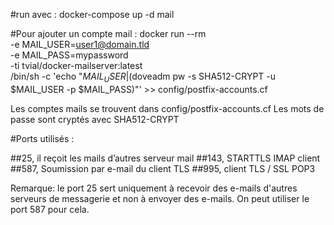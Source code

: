 #run avec : docker-compose up -d mail

#Pour ajouter un compte mail :
docker run --rm \
  -e MAIL_USER=user1@domain.tld \
  -e MAIL_PASS=mypassword \
  -ti tvial/docker-mailserver:latest \
  /bin/sh -c 'echo "$MAIL_USER|$(doveadm pw -s SHA512-CRYPT -u $MAIL_USER -p $MAIL_PASS)"' >> config/postfix-accounts.cf

Les comptes mails se trouvent dans config/postfix-accounts.cf
Les mots de passe sont cryptés avec SHA512-CRYPT

#Ports utilisés :

##25, il reçoit les mails d’autres serveur mail
##143, STARTTLS IMAP client
##587, Soumission par e-mail du client TLS
##995, client TLS / SSL POP3

Remarque: le port 25 sert uniquement à recevoir des e-mails d'autres serveurs de messagerie et non à envoyer des e-mails. On peut utiliser le port 587 pour cela.

